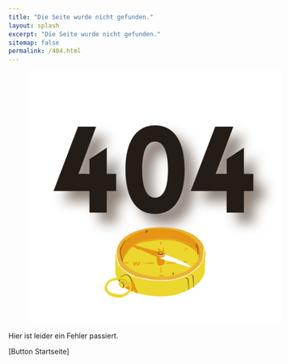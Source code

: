 ```yaml
---
title: "Die Seite wurde nicht gefunden."
layout: splash
excerpt: "Die Seite wurde nicht gefunden."
sitemap: false
permalink: /404.html
---
```


<figure style="width: 500px" class="align-right">
  <img src="https://github.com/mbosselmann/portfolio/blob/master/assets/images/404.png?raw=true" alt="">
  </figure>

Hier ist leider ein Fehler passiert.

[Button Startseite]
